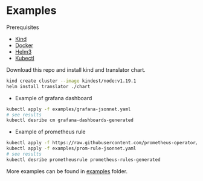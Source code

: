 # Examples 

Prerequisites

* [Kind](https://kind.sigs.k8s.io/)
* [Docker](https://www.docker.com/)
* [Helm3](https://helm.sh/)
* [Kubectl](https://kubernetes.io/docs/tasks/tools/install-kubectl/)

Download this repo and install kind and translator chart.
```bash
kind create cluster --image kindest/node:v1.19.1
helm install translator ./chart
```

- Example of grafana dashboard
```bash
kubectl apply -f examples/grafana-jsonnet.yaml
# see results
kubectl desribe cm grafana-dashboards-generated
```

- Example of prometheus rule
```bash
kubectl apply -f https://raw.githubusercontent.com/prometheus-operator/prometheus-operator/release-0.42/example/prometheus-operator-crd/monitoring.coreos.com_prometheusrules.yaml
kubectl apply -f examples/prom-rule-jsonnet.yaml
# see results
kubectl desribe prometheusrule prometheus-rules-generated
```

More examples can be found in [examples](examples) folder.
